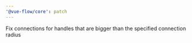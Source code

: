 ```yaml
---
'@vue-flow/core': patch
---
```


Fix connections for handles that are bigger than the specified connection radius
